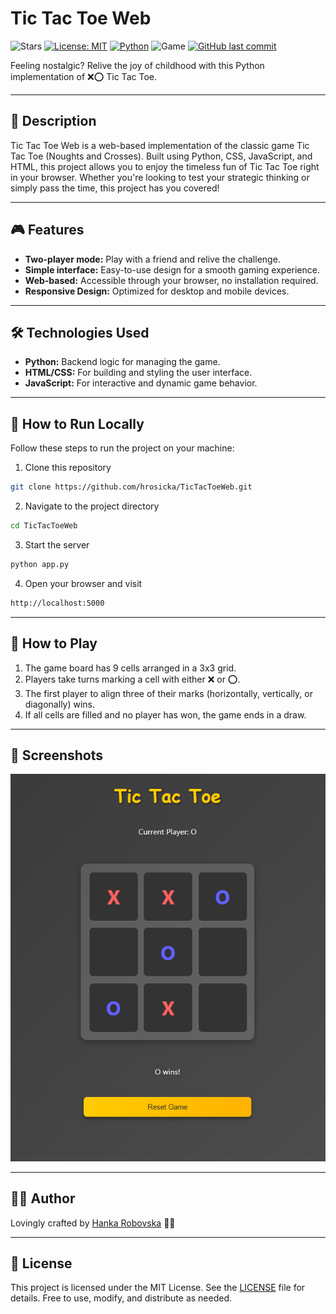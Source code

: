 # Tic Tac Toe Web

![Stars](https://img.shields.io/github/stars/hrosicka/TicTacToeWeb)
[![License: MIT](https://img.shields.io/badge/License-MIT-yellow.svg)](LICENSE)
[![Python](https://img.shields.io/badge/python-3.8%2B-blue.svg)](https://www.python.org/)
![Game](https://img.shields.io/badge/Game-TicTacToeWeb-red?logo=python)
[![GitHub last commit](https://img.shields.io/github/last-commit/hrosicka/TicTacToeWeb)](https://github.com/hrosicka/TicTacToeWeb/commits/main)

Feeling nostalgic? Relive the joy of childhood with this Python implementation of ❌⭕ Tic Tac Toe.

---

## 📝 Description
Tic Tac Toe Web is a web-based implementation of the classic game Tic Tac Toe (Noughts and Crosses).
Built using Python, CSS, JavaScript, and HTML, this project allows you to enjoy the timeless fun of Tic Tac Toe right in your browser.
Whether you're looking to test your strategic thinking or simply pass the time, this project has you covered!

---

## 🎮 Features
- **Two-player mode:** Play with a friend and relive the challenge.
- **Simple interface:** Easy-to-use design for a smooth gaming experience.
- **Web-based:** Accessible through your browser, no installation required.
- **Responsive Design:** Optimized for desktop and mobile devices.

---

## 🛠️ Technologies Used
- **Python:** Backend logic for managing the game.
- **HTML/CSS:** For building and styling the user interface.
- **JavaScript:** For interactive and dynamic game behavior.

---

## 🚀 How to Run Locally
Follow these steps to run the project on your machine:

1. Clone this repository

```bash
git clone https://github.com/hrosicka/TicTacToeWeb.git
```

2. Navigate to the project directory

```bash
cd TicTacToeWeb
```

3. Start the server

```bash
python app.py
```

4. Open your browser and visit

```bash
http://localhost:5000
```

---

## 🌟 How to Play
1. The game board has 9 cells arranged in a 3x3 grid.
2. Players take turns marking a cell with either ❌ or ⭕.
3. The first player to align three of their marks (horizontally, vertically, or diagonally) wins.
4. If all cells are filled and no player has won, the game ends in a draw.

---

## 📸 Screenshots
![](https://github.com/hrosicka/TicTacToeWeb/blob/master/doc/tictactoe.PNG)

---

## 👩‍💻 Author

Lovingly crafted by [Hanka Robovska](https://github.com/hrosicka) 👩‍🔬

---

## 📝 License

This project is licensed under the MIT License. See the [LICENSE](./LICENSE) file for details. Free to use, modify, and distribute as needed.


